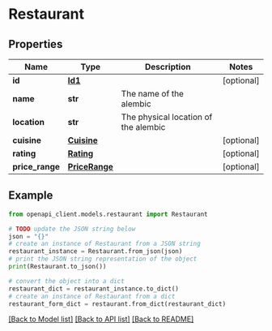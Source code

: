 # Restaurant


## Properties

Name | Type | Description | Notes
------------ | ------------- | ------------- | -------------
**id** | [**Id1**](Id1.md) |  | [optional] 
**name** | **str** | The name of the alembic | 
**location** | **str** | The physical location of the alembic | 
**cuisine** | [**Cuisine**](Cuisine.md) |  | [optional] 
**rating** | [**Rating**](Rating.md) |  | [optional] 
**price_range** | [**PriceRange**](PriceRange.md) |  | [optional] 

## Example

```python
from openapi_client.models.restaurant import Restaurant

# TODO update the JSON string below
json = "{}"
# create an instance of Restaurant from a JSON string
restaurant_instance = Restaurant.from_json(json)
# print the JSON string representation of the object
print(Restaurant.to_json())

# convert the object into a dict
restaurant_dict = restaurant_instance.to_dict()
# create an instance of Restaurant from a dict
restaurant_form_dict = restaurant.from_dict(restaurant_dict)
```
[[Back to Model list]](../README.md#documentation-for-models) [[Back to API list]](../README.md#documentation-for-api-endpoints) [[Back to README]](../README.md)


